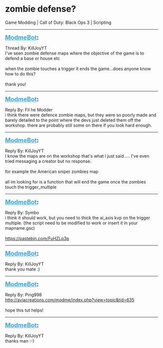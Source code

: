 # zombie defense?
Game Modding | Call of Duty: Black Ops 3 | Scripting

---
<strong style="font-size: 1.4em;"><span style="text-decoration: underline;text-decoration-color: #34a7f9;"><span style="color:#34a7f9;">ModmeBot</span></span>:</strong>

<p>Thread By: KillJoyYT<br />I&#39;ve seen zombie defense maps where the objective of the game is to defend a base or house etc<br /> <br />when the zombie touches a trigger it ends the game...does anyone know how to do this?<br /> <br />thank you!</p>

---
<strong style="font-size: 1.4em;"><span style="text-decoration: underline;text-decoration-color: #34a7f9;"><span style="color:#34a7f9;">ModmeBot</span></span>:</strong>

<p>Reply By: Fil he Modder<br />i think there were defence zombie maps, but they were so poorly made and barely detailed to the point where the devs just deleted them off the workshop. there are probably still some on there if you look hard enough.</p>

---
<strong style="font-size: 1.4em;"><span style="text-decoration: underline;text-decoration-color: #34a7f9;"><span style="color:#34a7f9;">ModmeBot</span></span>:</strong>

<p>Reply By: KillJoyYT<br />I know the maps are on the workshop that&#39;s what I just said..... I&#39;ve even tried messaging a creator but no response.<br /> <br />for example the American sniper zombies map<br /> <br />all im looking for is a function that will end the game once the zombies touch the trigger_multiple</p>

---
<strong style="font-size: 1.4em;"><span style="text-decoration: underline;text-decoration-color: #34a7f9;"><span style="color:#34a7f9;">ModmeBot</span></span>:</strong>

<p>Reply By: Symbo<br />i think it should work, but you need to thick the ai_axis kvp on the trigger multiple. (the script need to be modified to work or insert it in your mapname.gsc)<br /> <br /><a href="https://pastebin.com/FuHZLp3p">https://pastebin.com/FuHZLp3p</a></p>

---
<strong style="font-size: 1.4em;"><span style="text-decoration: underline;text-decoration-color: #34a7f9;"><span style="color:#34a7f9;">ModmeBot</span></span>:</strong>

<p>Reply By: KillJoyYT<br />thank you mate :)</p>

---
<strong style="font-size: 1.4em;"><span style="text-decoration: underline;text-decoration-color: #34a7f9;"><span style="color:#34a7f9;">ModmeBot</span></span>:</strong>

<p>Reply By: Ping998<br /><a href="http://aviacreations.com/modme/index.php?view=topic&tid=635">http://aviacreations.com/modme/index.php?view=topic&amp;tid=635</a><br /> <br />hope this tut helps!</p>

---
<strong style="font-size: 1.4em;"><span style="text-decoration: underline;text-decoration-color: #34a7f9;"><span style="color:#34a7f9;">ModmeBot</span></span>:</strong>

<p>Reply By: KillJoyYT<br />thanks man :-)</p>
